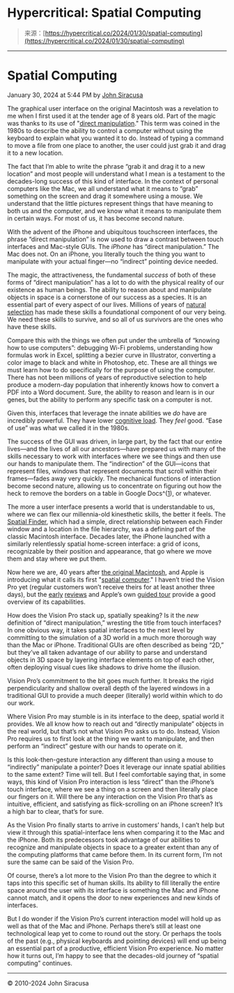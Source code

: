 <!--yml
category: 未分类
date: 2024-05-27 14:31:28
-->

# Hypercritical: Spatial Computing

> 来源：[https://hypercritical.co/2024/01/30/spatial-computing](https://hypercritical.co/2024/01/30/spatial-computing)

* * *

# Spatial Computing

January 30, 2024 at 5:44 PM by [John Siracusa](/about/)

The graphical user interface on the original Macintosh was a revelation to me when I first used it at the tender age of 8 years old. Part of the magic was thanks to its use of "[direct manipulation](https://en.wikipedia.org/wiki/Direct_manipulation_interface)." This term was coined in the 1980s to describe the ability to control a computer without using the keyboard to explain what you wanted it to do. Instead of typing a command to move a file from one place to another, the user could just grab it and drag it to a new location.

The fact that I’m able to write the phrase “grab it and drag it to a new location” and most people will understand what I mean is a testament to the decades-long success of this kind of interface. In the context of personal computers like the Mac, we all understand what it means to “grab” something on the screen and drag it somewhere using a mouse. We understand that the little pictures represent things that have meaning to both us and the computer, and we know what it means to manipulate them in certain ways. For most of us, it has become second nature.

With the advent of the iPhone and ubiquitous touchscreen interfaces, the phrase “direct manipulation” is now used to draw a contrast between touch interfaces and Mac-style GUIs. The *iPhone* has “direct manipulation.” The Mac does not. On an iPhone, you literally touch the thing you want to manipulate with your actual finger—no “indirect” pointing device needed.

The magic, the attractiveness, the fundamental *success* of both of these forms of “direct manipulation” has a lot to do with the physical reality of our existence as human beings. The ability to reason about and manipulate objects in space is a cornerstone of our success as a species. It is an essential part of every aspect of our lives. Millions of years of [natural selection](https://en.wikipedia.org/wiki/Natural_selection) has made these skills a foundational component of our very being. We need these skills to survive, and so all of us survivors are the ones who have these skills.

Compare this with the things we often put under the umbrella of “knowing how to use computers”: debugging Wi-Fi problems, understanding how formulas work in Excel, splitting a bezier curve in Illustrator, converting a color image to black and white in Photoshop, etc. These are all things we must learn how to do specifically for the purpose of using the computer. There has not been millions of years of reproductive selection to help produce a modern-day population that inherently knows how to convert a PDF into a Word document. Sure, the ability to reason and learn is in our genes, but the ability to perform any specific task on a computer is not.

Given this, interfaces that leverage the innate abilities we *do* have are incredibly powerful. They have lower [cognitive load](https://en.wikipedia.org/wiki/Cognitive_load). They *feel* good. “Ease of use” was what we called it in the 1980s.

The success of the GUI was driven, in large part, by the fact that our entire lives—and the lives of all our ancestors—have prepared us with many of the skills necessary to work with interfaces where we see things and then use our hands to manipulate them. The “indirection” of the GUI—icons that represent files, windows that represent documents that scroll within their frames—fades away very quickly. The mechanical functions of interaction become second nature, allowing us to concentrate on figuring out how the heck to remove the borders on a table in Google Docs^([1](#fn:1)), or whatever.

The more a user interface presents a world that is understandable to us, where we can flex our millennia-old kinesthetic skills, the better it feels. The [Spatial Finder](https://arstechnica.com/gadgets/2003/04/finder/), which had a simple, direct relationship between each Finder window and a location in the file hierarchy, was a defining part of the classic Macintosh interface. Decades later, the iPhone launched with a similarly relentlessly spatial home-screen interface: a grid of icons, recognizable by their position and appearance, that go where we move them and stay where we put them.

Now here we are, 40 years after [the original Macintosh](https://www.folklore.org), and Apple is introducing what it calls its first "[spatial computer](https://www.apple.com/newsroom/2023/06/introducing-apple-vision-pro/)." I haven’t tried the Vision Pro yet (regular customers won’t receive theirs for at least another three days), but the [early](https://youtu.be/GkPw6ScHyb4) [reviews](https://youtu.be/hdwaWxY11jQ) and Apple’s own [guided tour](https://www.apple.com/apple-vision-pro/guided-tour/) provide a good overview of its capabilities.

How does the Vision Pro stack up, spatially speaking? Is it the *new* definition of “direct manipulation,” wresting the title from touch interfaces? In one obvious way, it takes spatial interfaces to the next level by committing to the simulation of a 3D world in a much more thorough way than the Mac or iPhone. Traditional GUIs are often described as being “2D,” but they’ve all taken advantage of our ability to parse and understand objects in 3D space by layering interface elements on top of each other, often deploying visual cues like shadows to drive home the illusion.

Vision Pro’s commitment to the bit goes much further. It breaks the rigid perpendicularity and shallow overall depth of the layered windows in a traditional GUI to provide a much deeper (literally) world within which to do our work.

Where Vision Pro may stumble is in its interface to the deep, spatial world it provides. We all know how to reach out and “directly manipulate” objects in the real world, but that’s not what Vision Pro asks us to do. Instead, Vision Pro requires us to first look at the thing we want to manipulate, and then perform an “indirect” gesture with our hands to operate on it.

Is this look-then-gesture interaction any different than using a mouse to “indirectly” manipulate a pointer? Does it leverage our innate spatial abilities to the same extent? Time will tell. But I feel comfortable saying that, in some ways, this kind of Vision Pro interaction is less “direct” than the iPhone’s touch interface, where we see a thing on a screen and then literally place our fingers on it. Will there be any interaction on the Vision Pro that’s as intuitive, efficient, and satisfying as flick-scrolling on an iPhone screen? It’s a high bar to clear, that’s for sure.

As the Vision Pro finally starts to arrive in customers’ hands, I can’t help but view it through this spatial-interface lens when comparing it to the Mac and the iPhone. Both its predecessors took advantage of our abilities to recognize and manipulate objects in space to a greater extent than any of the computing platforms that came before them. In its current form, I’m not sure the same can be said of the Vision Pro.

Of course, there’s a lot more to the Vision Pro than the degree to which it taps into this specific set of human skills. Its ability to fill literally the entire space around the user with its interface is something the Mac and iPhone cannot match, and it opens the door to new experiences and new kinds of interfaces.

But I do wonder if the Vision Pro’s current interaction model will hold up as well as that of the Mac and iPhone. Perhaps there’s still at least one technological leap yet to come to round out the story. Or perhaps the tools of the past (e.g., physical keyboards and pointing devices) will end up being an essential part of a productive, efficient Vision Pro experience. No matter how it turns out, I’m happy to see that the decades-old journey of “spatial computing” continues.

* * *

© 2010-2024 John Siracusa